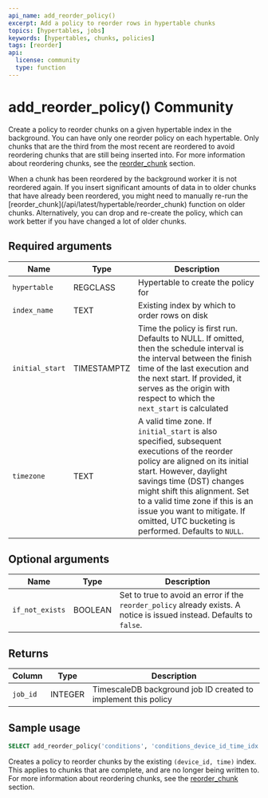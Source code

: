 ```yaml
---
api_name: add_reorder_policy()
excerpt: Add a policy to reorder rows in hypertable chunks
topics: [hypertables, jobs]
keywords: [hypertables, chunks, policies]
tags: [reorder]
api:
  license: community
  type: function
---
```


# add_reorder_policy() <Tag type="community">Community</Tag>

Create a policy to reorder chunks on a given hypertable index in the background.
You can have only one reorder policy on each hypertable. Only chunks that are the
third from the most recent are reordered to avoid reordering chunks that are
still being inserted into. For more information about reordering chunks, see the
[reorder_chunk][reorder_chunk] section.

<Highlight type="note">
When a chunk has been reordered by the background worker it is not reordered
again. If you insert significant amounts of data in to older chunks that have
already been reordered, you might need to manually re-run the
[reorder_chunk](/api/latest/hypertable/reorder_chunk)
function on older chunks. Alternatively, you can drop and re-create the policy,
which can work better if you have changed a lot of older chunks.
</Highlight>

## Required arguments

|Name|Type|Description|
|-|-|-|
|`hypertable`|REGCLASS|Hypertable to create the policy for|
|`index_name`|TEXT|Existing index by which to order rows on disk|
|`initial_start`|TIMESTAMPTZ|Time the policy is first run. Defaults to NULL. If omitted, then the schedule interval is the interval between the finish time of the last execution and the next start. If provided, it serves as the origin with respect to which the `next_start` is calculated|
|`timezone`|TEXT|A valid time zone. If `initial_start` is also specified, subsequent executions of the reorder policy are aligned on its initial start. However, daylight savings time (DST) changes might shift this alignment. Set to a valid time zone if this is an issue you want to mitigate. If omitted, UTC bucketing is performed. Defaults to `NULL`.|

## Optional arguments

|Name|Type|Description|
|-|-|-|
|`if_not_exists`|BOOLEAN|Set to true to avoid an error if the `reorder_policy` already exists. A notice is issued instead. Defaults to `false`.|

## Returns

|Column|Type|Description|
|-|-|-|
|`job_id`|INTEGER|TimescaleDB background job ID created to implement this policy|

## Sample usage

```sql
SELECT add_reorder_policy('conditions', 'conditions_device_id_time_idx');
```

Creates a policy to reorder chunks by the existing `(device_id, time)` index.
This applies to chunks that are complete, and are no longer being written to.
For more information about reordering chunks, see the
[reorder_chunk][reorder_chunk] section.

[reorder_chunk]: /api/:currentVersion:/hypertable/reorder_chunk
